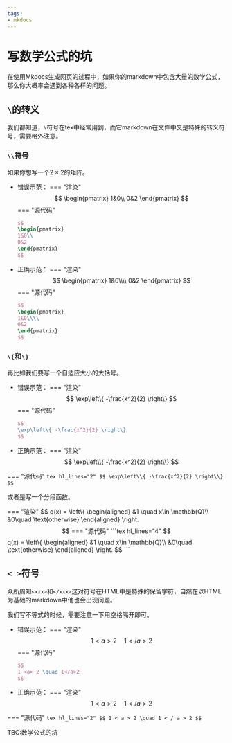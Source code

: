 ```yaml
---
tags:
- mkdocs
---
```


# 写数学公式的坑

在使用Mkdocs生成网页的过程中，如果你的markdown中包含大量的数学公式，那么你大概率会遇到各种各样的问题。

## `\`的转义

我们都知道，`\`符号在tex中经常用到，而它markdown在文件中又是特殊的转义符号，需要格外注意。


### `\\`符号
如果你想写一个$2\times 2$的矩阵。

- 错误示范：
=== "渲染"
    $$
    \begin{pmatrix}
    1&0\\
    0&2
    \end{pmatrix}
    $$
=== "源代码"
    ```tex  hl_lines="3"
    $$
    \begin{pmatrix}
    1&0\\
    0&2
    \end{pmatrix}
    $$
    ```

- 正确示范：
=== "渲染"
    $$
    \begin{pmatrix}
    1&0\\\\
    0&2
    \end{pmatrix}
    $$
=== "源代码"
    ```tex hl_lines="3"
    $$
    \begin{pmatrix}
    1&0\\\\
    0&2
    \end{pmatrix}
    $$
    ```
### `\{`和`\}`
再比如我们要写一个自适应大小的大括号。

- 错误示范：
=== "渲染"
    $$
    \exp\left\{ -\frac{x^2}{2} \right\}
    $$
=== "源代码"
    ```tex hl_lines="2"
    $$
    \exp\left\{ -\frac{x^2}{2} \right\}
    $$
    ```

- 正确示范：
=== "渲染"
    $$
    \exp\left\\{ -\frac{x^2}{2} \right\\}
    $$

=== "源代码"
    ```tex hl_lines="2"
    $$
    \exp\left\\{ -\frac{x^2}{2} \right\\}
    $$
    ```

或者是写一个分段函数。

=== "渲染"
    $$
    q(x) = \left\\{
    \begin{aligned}
    &1 \quad x\in \mathbb{Q}\\\\
    &0\quad  \text{otherwise}
    \end{aligned} \right.
    $$
=== "源代码"
    ```tex hl_lines="4"
    $$
    q(x) = \left\\{
    \begin{aligned}
    &1 \quad x\in \mathbb{Q}\\\\
    &0\quad  \text{otherwise}
    \end{aligned} \right.
    $$
    ```
## `< >`符号
众所周知`<xxx>`和`</xxx>`这对符号在HTML中是特殊的保留字符，自然在以HTML为基础的markdown中他也会出现问题。

我们写不等式的时候，需要注意一下用空格隔开即可。

- 错误示范：
=== "渲染"
    $$
    1 <a> 2 \quad 1</a>2
    $$
=== "源代码"
    ```tex hl_lines="2"
    $$
    1 <a> 2 \quad 1</a>2
    $$
    ```

- 正确示范：
=== "渲染"
    $$
    1 < a > 2 \quad 1 < / a > 2
    $$

=== "源代码"
    ```tex hl_lines="2"
    $$
    1 < a > 2 \quad 1 < / a > 2
    $$
    ```


TBC:数学公式的坑
